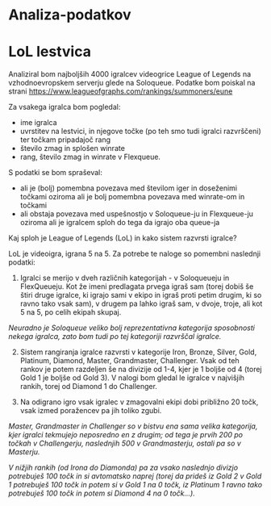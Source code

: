 # Analiza-podatkov
LoL lestvica
=========================================

Analiziral bom najboljših 4000 igralcev videogrice League of Legends na vzhodnoevropskem serverju glede na Soloqueue.
Podatke bom poiskal na strani https://www.leagueofgraphs.com/rankings/summoners/eune

Za vsakega igralca bom pogledal:
 - ime igralca
 - uvrstitev na lestvici, in njegove točke (po teh smo tudi igralci razvrščeni) ter točkam pripadajoč rang
 - število zmag in splošen winrate
 - rang, število zmag in winrate v Flexqueue.

S podatki se bom spraševal:
 - ali je (bolj) pomembna povezava med številom iger in doseženimi točkami
   oziroma ali je bolj pomembna povezava med winrate-om in točkami
 - ali obstaja povezava med uspešnostjo v Soloqueue-ju in Flexqueue-ju
   oziroma ali je igralcem sploh do tega da igrajo oba queue-ja
   
   
 
 
 
 
Kaj sploh je League of Legends (LoL) in kako sistem razvrsti igralce?

LoL je videoigra, igrana 5 na 5. Za potrebe te naloge so pomembni naslednji podatki:
1. Igralci se merijo v dveh različnih kategorijah - v Soloqueueju in FlexQueueju. Kot že imeni predlagata
prvega igraš sam (torej dobiš še štiri druge igralce, ki igrajo sami v ekipo in igraš proti petim drugim, ki so ravno tako vsak sam),
v drugem pa lahko igraš sam, v dvoje, troje, ali kot 5 na 5, po celih ekipah skupaj.

*Neuradno je Soloqueue veliko bolj reprezentativna kategorija sposobnosti nekega igralca, zato bom tudi po tej kategoriji
razvrščal igralce.*

2. Sistem rangiranja igralce razvrsti v kategorije Iron, Bronze, Silver, Gold, Platinum, Diamond, Master, Grandmaster, Challenger.
Vsak od teh rankov je potem razdeljen še na divizije od 1-4, kjer je 1 boljše od 4 (torej Gold 1 je boljše od Gold 3).
V nalogi bom gledal le igralce v najvišjih rankih, torej od Diamond 1 do Challenger.

3. Na odigrano igro vsak igralec v zmagovalni ekipi dobi približno 20 točk, vsak izmed poražencev pa jih toliko zgubi. 

 *Master, Grandmaster in Challenger so v bistvu ena sama velika kategorija, kjer igralci tekmujejo neposredno en z drugim;
 od tega je prvih 200 po točkah v Challengerju, naslednjih 500 v Grandmasterju, ostali pa so v Masterju.*
 
 *V nižjih rankih (od Irona do Diamonda) pa za vsako naslednjo divizjo potrebuješ 100 točk in si avtomatsko naprej (torej da 
 prideš iz Gold 2 v Gold 1 potrebuješ 100 točk in potem si v Gold 1 na 0 točk, iz Platinum 1 ravno tako potrebuješ 100 točk in 
 potem si Diamond 4 na 0 točk...).*
